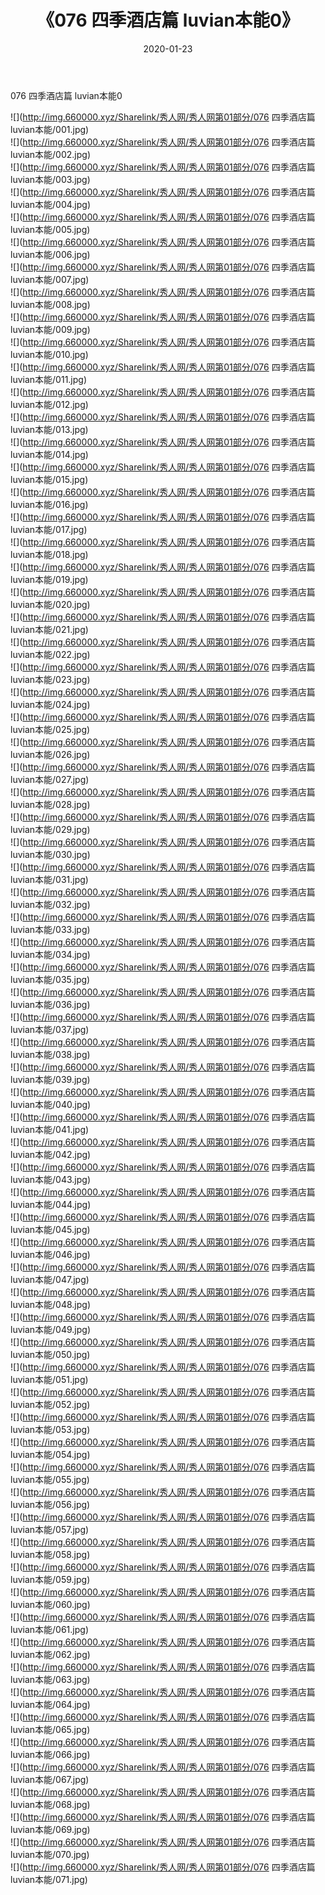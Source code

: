 ﻿---
layout: post
title:  《076 四季酒店篇 luvian本能0》
date:   2020-01-23
img: http://img.660000.xyz/Sharelink/秀人网/秀人网第01部分/076 四季酒店篇 luvian本能0/000.jpg
categories: [美女, 清纯, 唯美]
---

076 四季酒店篇 luvian本能0

  ![](http://img.660000.xyz/Sharelink/秀人网/秀人网第01部分/076 四季酒店篇 luvian本能/001.jpg) <br> ![](http://img.660000.xyz/Sharelink/秀人网/秀人网第01部分/076 四季酒店篇 luvian本能/002.jpg) <br> ![](http://img.660000.xyz/Sharelink/秀人网/秀人网第01部分/076 四季酒店篇 luvian本能/003.jpg) <br> ![](http://img.660000.xyz/Sharelink/秀人网/秀人网第01部分/076 四季酒店篇 luvian本能/004.jpg) <br> ![](http://img.660000.xyz/Sharelink/秀人网/秀人网第01部分/076 四季酒店篇 luvian本能/005.jpg) <br> ![](http://img.660000.xyz/Sharelink/秀人网/秀人网第01部分/076 四季酒店篇 luvian本能/006.jpg) <br> ![](http://img.660000.xyz/Sharelink/秀人网/秀人网第01部分/076 四季酒店篇 luvian本能/007.jpg) <br> ![](http://img.660000.xyz/Sharelink/秀人网/秀人网第01部分/076 四季酒店篇 luvian本能/008.jpg) <br> ![](http://img.660000.xyz/Sharelink/秀人网/秀人网第01部分/076 四季酒店篇 luvian本能/009.jpg) <br> ![](http://img.660000.xyz/Sharelink/秀人网/秀人网第01部分/076 四季酒店篇 luvian本能/010.jpg) <br> ![](http://img.660000.xyz/Sharelink/秀人网/秀人网第01部分/076 四季酒店篇 luvian本能/011.jpg) <br> ![](http://img.660000.xyz/Sharelink/秀人网/秀人网第01部分/076 四季酒店篇 luvian本能/012.jpg) <br> ![](http://img.660000.xyz/Sharelink/秀人网/秀人网第01部分/076 四季酒店篇 luvian本能/013.jpg) <br> ![](http://img.660000.xyz/Sharelink/秀人网/秀人网第01部分/076 四季酒店篇 luvian本能/014.jpg) <br> ![](http://img.660000.xyz/Sharelink/秀人网/秀人网第01部分/076 四季酒店篇 luvian本能/015.jpg) <br> ![](http://img.660000.xyz/Sharelink/秀人网/秀人网第01部分/076 四季酒店篇 luvian本能/016.jpg) <br> ![](http://img.660000.xyz/Sharelink/秀人网/秀人网第01部分/076 四季酒店篇 luvian本能/017.jpg) <br> ![](http://img.660000.xyz/Sharelink/秀人网/秀人网第01部分/076 四季酒店篇 luvian本能/018.jpg) <br> ![](http://img.660000.xyz/Sharelink/秀人网/秀人网第01部分/076 四季酒店篇 luvian本能/019.jpg) <br> ![](http://img.660000.xyz/Sharelink/秀人网/秀人网第01部分/076 四季酒店篇 luvian本能/020.jpg) <br> ![](http://img.660000.xyz/Sharelink/秀人网/秀人网第01部分/076 四季酒店篇 luvian本能/021.jpg) <br> ![](http://img.660000.xyz/Sharelink/秀人网/秀人网第01部分/076 四季酒店篇 luvian本能/022.jpg) <br> ![](http://img.660000.xyz/Sharelink/秀人网/秀人网第01部分/076 四季酒店篇 luvian本能/023.jpg) <br> ![](http://img.660000.xyz/Sharelink/秀人网/秀人网第01部分/076 四季酒店篇 luvian本能/024.jpg) <br> ![](http://img.660000.xyz/Sharelink/秀人网/秀人网第01部分/076 四季酒店篇 luvian本能/025.jpg) <br> ![](http://img.660000.xyz/Sharelink/秀人网/秀人网第01部分/076 四季酒店篇 luvian本能/026.jpg) <br> ![](http://img.660000.xyz/Sharelink/秀人网/秀人网第01部分/076 四季酒店篇 luvian本能/027.jpg) <br> ![](http://img.660000.xyz/Sharelink/秀人网/秀人网第01部分/076 四季酒店篇 luvian本能/028.jpg) <br> ![](http://img.660000.xyz/Sharelink/秀人网/秀人网第01部分/076 四季酒店篇 luvian本能/029.jpg) <br> ![](http://img.660000.xyz/Sharelink/秀人网/秀人网第01部分/076 四季酒店篇 luvian本能/030.jpg) <br> ![](http://img.660000.xyz/Sharelink/秀人网/秀人网第01部分/076 四季酒店篇 luvian本能/031.jpg) <br> ![](http://img.660000.xyz/Sharelink/秀人网/秀人网第01部分/076 四季酒店篇 luvian本能/032.jpg) <br> ![](http://img.660000.xyz/Sharelink/秀人网/秀人网第01部分/076 四季酒店篇 luvian本能/033.jpg) <br> ![](http://img.660000.xyz/Sharelink/秀人网/秀人网第01部分/076 四季酒店篇 luvian本能/034.jpg) <br> ![](http://img.660000.xyz/Sharelink/秀人网/秀人网第01部分/076 四季酒店篇 luvian本能/035.jpg) <br> ![](http://img.660000.xyz/Sharelink/秀人网/秀人网第01部分/076 四季酒店篇 luvian本能/036.jpg) <br> ![](http://img.660000.xyz/Sharelink/秀人网/秀人网第01部分/076 四季酒店篇 luvian本能/037.jpg) <br> ![](http://img.660000.xyz/Sharelink/秀人网/秀人网第01部分/076 四季酒店篇 luvian本能/038.jpg) <br> ![](http://img.660000.xyz/Sharelink/秀人网/秀人网第01部分/076 四季酒店篇 luvian本能/039.jpg) <br> ![](http://img.660000.xyz/Sharelink/秀人网/秀人网第01部分/076 四季酒店篇 luvian本能/040.jpg) <br> ![](http://img.660000.xyz/Sharelink/秀人网/秀人网第01部分/076 四季酒店篇 luvian本能/041.jpg) <br> ![](http://img.660000.xyz/Sharelink/秀人网/秀人网第01部分/076 四季酒店篇 luvian本能/042.jpg) <br> ![](http://img.660000.xyz/Sharelink/秀人网/秀人网第01部分/076 四季酒店篇 luvian本能/043.jpg) <br> ![](http://img.660000.xyz/Sharelink/秀人网/秀人网第01部分/076 四季酒店篇 luvian本能/044.jpg) <br> ![](http://img.660000.xyz/Sharelink/秀人网/秀人网第01部分/076 四季酒店篇 luvian本能/045.jpg) <br> ![](http://img.660000.xyz/Sharelink/秀人网/秀人网第01部分/076 四季酒店篇 luvian本能/046.jpg) <br> ![](http://img.660000.xyz/Sharelink/秀人网/秀人网第01部分/076 四季酒店篇 luvian本能/047.jpg) <br> ![](http://img.660000.xyz/Sharelink/秀人网/秀人网第01部分/076 四季酒店篇 luvian本能/048.jpg) <br> ![](http://img.660000.xyz/Sharelink/秀人网/秀人网第01部分/076 四季酒店篇 luvian本能/049.jpg) <br> ![](http://img.660000.xyz/Sharelink/秀人网/秀人网第01部分/076 四季酒店篇 luvian本能/050.jpg) <br> ![](http://img.660000.xyz/Sharelink/秀人网/秀人网第01部分/076 四季酒店篇 luvian本能/051.jpg) <br> ![](http://img.660000.xyz/Sharelink/秀人网/秀人网第01部分/076 四季酒店篇 luvian本能/052.jpg) <br> ![](http://img.660000.xyz/Sharelink/秀人网/秀人网第01部分/076 四季酒店篇 luvian本能/053.jpg) <br> ![](http://img.660000.xyz/Sharelink/秀人网/秀人网第01部分/076 四季酒店篇 luvian本能/054.jpg) <br> ![](http://img.660000.xyz/Sharelink/秀人网/秀人网第01部分/076 四季酒店篇 luvian本能/055.jpg) <br> ![](http://img.660000.xyz/Sharelink/秀人网/秀人网第01部分/076 四季酒店篇 luvian本能/056.jpg) <br> ![](http://img.660000.xyz/Sharelink/秀人网/秀人网第01部分/076 四季酒店篇 luvian本能/057.jpg) <br> ![](http://img.660000.xyz/Sharelink/秀人网/秀人网第01部分/076 四季酒店篇 luvian本能/058.jpg) <br> ![](http://img.660000.xyz/Sharelink/秀人网/秀人网第01部分/076 四季酒店篇 luvian本能/059.jpg) <br> ![](http://img.660000.xyz/Sharelink/秀人网/秀人网第01部分/076 四季酒店篇 luvian本能/060.jpg) <br> ![](http://img.660000.xyz/Sharelink/秀人网/秀人网第01部分/076 四季酒店篇 luvian本能/061.jpg) <br> ![](http://img.660000.xyz/Sharelink/秀人网/秀人网第01部分/076 四季酒店篇 luvian本能/062.jpg) <br> ![](http://img.660000.xyz/Sharelink/秀人网/秀人网第01部分/076 四季酒店篇 luvian本能/063.jpg) <br> ![](http://img.660000.xyz/Sharelink/秀人网/秀人网第01部分/076 四季酒店篇 luvian本能/064.jpg) <br> ![](http://img.660000.xyz/Sharelink/秀人网/秀人网第01部分/076 四季酒店篇 luvian本能/065.jpg) <br> ![](http://img.660000.xyz/Sharelink/秀人网/秀人网第01部分/076 四季酒店篇 luvian本能/066.jpg) <br> ![](http://img.660000.xyz/Sharelink/秀人网/秀人网第01部分/076 四季酒店篇 luvian本能/067.jpg) <br> ![](http://img.660000.xyz/Sharelink/秀人网/秀人网第01部分/076 四季酒店篇 luvian本能/068.jpg) <br> ![](http://img.660000.xyz/Sharelink/秀人网/秀人网第01部分/076 四季酒店篇 luvian本能/069.jpg) <br> ![](http://img.660000.xyz/Sharelink/秀人网/秀人网第01部分/076 四季酒店篇 luvian本能/070.jpg) <br> ![](http://img.660000.xyz/Sharelink/秀人网/秀人网第01部分/076 四季酒店篇 luvian本能/071.jpg) <br>